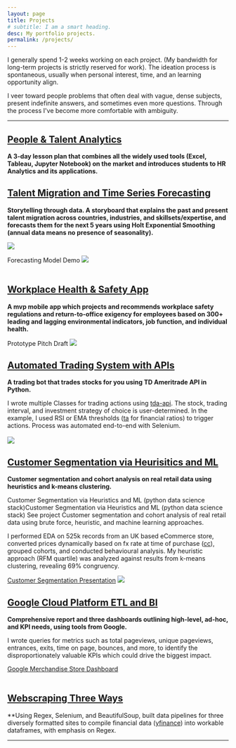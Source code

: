```yaml
---
layout: page
title: Projects
# subtitle: I am a smart heading.
desc: My portfolio projects.
permalink: /projects/
---
```


<div class="pretty-links">

    
<div class="lead lead-about">

I generally spend 1-2 weeks working on each project. (My bandwidth for long-term projects is strictly reserved for work). The ideation process is spontaneous, usually when personal interest, time, and an learning opportunity align.

I veer toward people problems that often deal with vague, dense subjects, present indefinite answers, and sometimes even more questions. Through the process I've become more comfortable with ambiguity.
    
<div style="text-align: left">
    
<!-- {::nomarkdown} 
<figure class="site-profile">
    <img src="{{ site.baseurl }}/assets/img/profile.png">
</figure>
{:/} -->

---

## [People & Talent Analytics](https://github.com/deawyk/HR-Analytics/blob/main/Geolocation%20Clustering%20Lesson%20Plan.ipynb)
**A 3-day lesson plan that combines all the widely used tools (Excel, Tableau, Jupyter Notebook) on the market and introduces students to HR Analytics and its applications.**

    
## [Talent Migration and Time Series Forecasting](https://public.tableau.com/app/profile/dea.wang/viz/WorldBankLinkedInInsights/StoryInsights)
**Storytelling through data. A storyboard that explains the past and present talent migration across countries, industries, and skillsets/expertise, and forecasts them for the next 5 years using Holt Exponential Smoothing (annual data means no presence of seasonality).**
    
<img src="{{ site.baseurl }}/assets/img/git.talentmigration1.png">

Forecasting Model Demo
<img src="{{ site.baseurl }}/assets/img/git.talentmigration2.png">    
<br>  
    

## <i class='fa fa-file-text'></i>[Workplace Health & Safety App](/assets/pdf/git.o2analytics.pdf)
**A mvp mobile app which projects and recommends workplace safety regulations and return-to-office exigency for employees based on 300+ leading and lagging environmental indicators, job function, and individual health.**

Prototype Pitch Draft
<img src="{{ site.baseurl }}/assets/img/git.office.png">
<br>  

## [Automated Trading System with APIs](https://github.com/deawyk/Automated-Trading-System-via-APIs/blob/main/automated%20trading%20tda%20api.py)
**A trading bot that trades stocks for you using TD Ameritrade API in Python.**
    
I wrote multiple Classes for trading actions using [tda-api](https://pypi.org/project/tda-api/). The stock, trading interval, and investment strategy of choice is user-determined. In the example, I used RSI or EMA thresholds ([ta](https://technical-analysis-library-in-python.readthedocs.io/en/latest/) for financial ratios) to trigger actions. Process was automated end-to-end with Selenium.<br>    
<img src="{{ site.baseurl }}/assets/img/git.tb1.png">    
    
    
## [Customer Segmentation via Heurisitics and ML](https://github.com/deawyk/Customer-Segmentation-via-KMeans/blob/main/CS_KMeans.ipynb)
**Customer segmentation and cohort analysis on real retail data using heuristics and k-means clustering.**
    

Customer Segmentation via Heuristics and ML (python data science stack)Customer Segmentation via Heuristics and ML (python data science stack)
See project
Customer segmentation and cohort analysis of real retail data using brute force, heuristic, and machine learning approaches.

I performed EDA on 525k records from an UK based eCommerce store, converted prices dynamically based on fx rate at time of purchase ([cc](https://pypi.org/project/CurrencyConverter/)), grouped cohorts, and conducted behavioural analysis. My heuristic approach (RFM quartile) was analyzed against results from k-means clustering, revealing 69% congruency.<br>
    
<i class='fa fa-file-text'></i>[Customer Segmentation Presentation](/assets/pdf/git.customerseg.pdf)
<img src="{{ site.baseurl }}/assets/img/git.cs1.png">
<br>
    
    
## [Google Cloud Platform ETL and BI](https://github.com/deawyk/Google-Analytics-KPIs-via-Google-BigQuery/blob/main/BigQuery%20Script.sql)
**Comprehensive report and three dashboards outlining high-level, ad-hoc, and KPI needs, using tools from Google.**
    
I wrote queries for metrics such as total pageviews, unique pageviews, entrances, exits, time on page, bounces, and more, to identify the disproportionately valuable KPIs which could drive the biggest impact.<br>

[Google Merchandise Store Dashboard](https://public.tableau.com/views/gms_16221492319430/1?:language=en-US&:display_count=n&:origin=viz_share_link)        
<br>
    
    
## [Webscraping Three Ways](https://github.com/deawyk/Webscraping-Three-Ways/blob/main/pipeline.py)
**Using Regex, Selenium, and BeautifulSoup, built data pipelines for three diversely formatted sites to compile financial data ([yfinance](https://pypi.org/project/yfinance/)) into workable dataframes, with emphasis on Regex.
    
---

